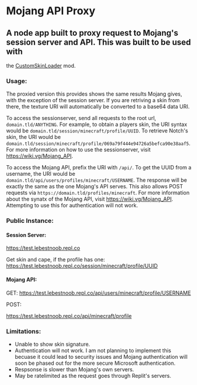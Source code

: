 # Mojang API Proxy
## A node app built to proxy request to Mojang's session server and API. This was built to be used with 
the [CustomSkinLoader](https://github.com/xfl03/MCCustomSkinLoader) mod.

### Usage:

The proxied version this provides shows the same results Mojang gives, with the exception of the session server. If you are retriving a skin from there, the texture URI will automatically be converted to a base64 data URI.

To access the sessionserver, send all requests to the root url, `domain.tld/ANYTHING`. For example, to obtain a players skin, the URI syntax would be  `domain.tld/session/minecraft/profile/UUID`. To retrieve Notch's skin, the URI would be  `domain.tld/session/minecraft/profile/069a79f444e94726a5befca90e38aaf5`. For more information on how to use the sessionserver, visit https://wiki.vg/Mojang_API.

To access the Mojang API, prefix the URI with `/api/`. To get the UUID from a username, the URI would be `domain.tld/api/users/profiles/minecraft/USERNAME`. The response will be exactly the same as the one Mojang's API serves. This also allows POST requests via `https://domain.tld/profiles/minecraft`. For more information about the synatx of the Mojang API, visit https://wiki.vg/Mojang_API. Attempting to use this for authentication will not work. 

### Public Instance:

#### Session Server:

https://test.lebestnoob.repl.co

Get skin and cape, if the profile has one:
https://test.lebestnoob.repl.co/session/minecraft/profile/UUID

#### Mojang API:

GET: 
https://test.lebestnoob.repl.co/api/users/minecraft/profile/USERNAME

POST: 

https://test.lebestnoob.repl.co/api/minecraft/profile

### Limitations:
* Unable to show skin signature. 
* Authentication will not work. I am not planning to implement this becuase it could lead to security issues and Mojang authentication will soon be phased out for the more secure Microsoft authentication.
* Respsonse is slower than Mojang's own servers.
* May be ratelimited as the request goes through Replit's servers.
